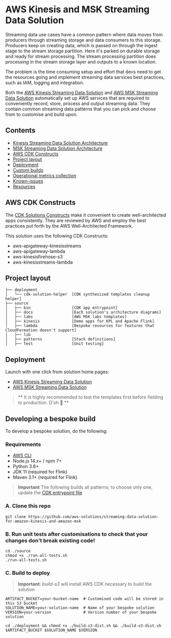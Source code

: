 # AWS Kinesis and MSK Streaming Data Solution

Streaming data use cases have a common pattern where data moves from producers through streaming storage and data consumers to this storage. Producers keep on creating data, which is passed on through the ingest stage to the stream storage partition. Here it's parked on durable storage and ready for stream processing. The stream processing partition does processing in the stream storage layer and outputs to a known location.

The problem is the time consuming setup and effort that devs need to get the resources going and implement streaming data services best practices, such as IAM, logging and integration.

Both the [AWS Kinesis Streaming Data Solution](https://aws.amazon.com/solutions/implementations/aws-streaming-data-solution-for-amazon-kinesis) and [AWS MSK Streaming Data Solution](https://aws.amazon.com/solutions/implementations/aws-streaming-data-solution-for-msk) automatically set up AWS services that are required to conveniently record, store, process and output streaming data. They contain common streaming data patterns that you can pick and choose from to customise and build upon.

## Contents
- [Kinesis Streaming Data Solution Architecture](source/docs/README-Kinesis.md)
- [MSK Streaming Data Solution Architecture](source/docs/README-MSK.md)
- [AWS CDK Constructs](#aws-cdk-constructs)
- [Project layout](#project-layout)
- [Deployment](#deployment)
- [Custom builds](#creating-a-custom-build)
- [Operational metrics collection](#collection-of-operational-metrics)
- [Known-issues](#known-issues)
- [Resources](#resources)

## AWS CDK Constructs
The [CDK Solutions Constructs](https://aws.amazon.com/solutions/constructs/) make it convenient to create well-architected apps consistently. They are reviewed by AWS and employ the best practices put forth by the AWS Well-Architected Framework. 

This solution uses the following CDK Constructs:
- aws-apigateway-kinesisstreams
- aws-apigateway-lambda
- aws-kinesisfirehose-s3
- aws-kinesisstreams-lambda

## Project layout 
```
├── deployment
│   └── cdk-solution-helper  [CDK synthesized templates cleanup helper]
├── source
│   ├── bin                  [CDK app entrypoint]
│   ├── docs                 [Each solution's architecture diagrams]
│   ├── labs                 [AWS MSK labs templates]
│   ├── kinesis              [Demo apps for KPL and Apache Flink]
│   ├── lambda               [Bespoke resources for features that CloudFormation doesn't support]
│   ├── lib
│   ├── patterns             [Stack definitions]
│   ├── test                 [Unit testing]
```

## Deployment
Launch with one click from solution home pages:
- [AWS Kinesis Streaming Data Solution](https://aws.amazon.com/solutions/implementations/aws-streaming-data-solution-for-amazon-kinesis)
- [AWS MSK Streaming Data Solution](https://aws.amazon.com/solutions/implementations/aws-streaming-data-solution-for-amazon-msk)
> ** It is highly recommended to test the templates first before fielding to production. D'oh 🤣 **

## Developing a bespoke build
To develop a bespoke solution, do the following:

### Requirements
- [AWS CLI](https://aws.amazon.com/cli/)
- Node.js 14.x+ / npm 7+
- Python 3.8+
- JDK 11 (required for Flink)
- Maven 3.1+ (required for Flink)

> **Important** The following builds all patterns; to choose only one, update the [CDK entrypoint file](`source/bin/streaming-data-solution.ts`)

### A. Clone this repo
```
git clone https://github.com/aws-solutions/streaming-data-solution-for-amazon-kinesis-and-amazon-msk
```

### B. Run unit tests after customisations to check that your changes don't break existing code!
```
cd ./source
chmod +x ./run-all-tests.sh
./run-all-tests.sh
```

### C. Build to deploy
> **Important**: _build-s3_ will install AWS CDK necessary to build the solution
```
ARTIFACT_BUCKET=your-bucket-name  # Customised code will be stored in this S3 bucket
SOLUTION_NAME=your-solution-name  # Name of your bespoke solution
VERSION=your-version              # Version number of your bespoke solution

cd ./deployment && chmod +x ./build-s3-dist.sh && ./build-s3-dist.sh $ARTIFACT_BUCKET $SOLUTION_NAME $VERSION
```
